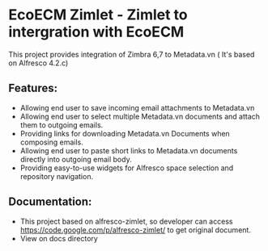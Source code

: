 EcoECM Zimlet - Zimlet to intergration with EcoECM
=============


This project provides integration of Zimbra 6,7 to Metadata.vn ( It's based on Alfresco 4.2.c)

 Features:
 ---------

- Allowing end user to save incoming email attachments to Metadata.vn
- Allowing end user to select multiple Metadata.vn documents and attach them to outgoing emails.
- Providing links for downloading Metadata.vn Documents when composing emails.
- Allowing end user to paste short links to Metadata.vn documents directly into outgoing email body.
- Providing easy-to-use widgets for Alfresco space selection and repository navigation.

Documentation:
--------------

- This project based on alfresco-zimlet, so developer can access https://code.google.com/p/alfresco-zimlet/ to get original document.
- View on docs directory

